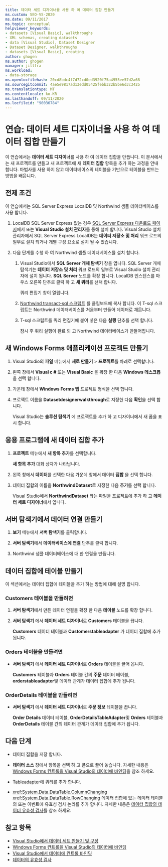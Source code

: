 ```yaml
---
title: 데이터 세트 디자이너를 사용 하 여 데이터 집합 만들기
ms.custom: SEO-VS-2020
ms.date: 09/11/2017
ms.topic: conceptual
helpviewer_keywords:
- datasets [Visual Basic], walkthroughs
- XML schemas, creating datasets
- data [Visual Studio], Dataset Designer
- Dataset Designer, walkthroughs
- datasets [Visual Basic], creating
author: ghogen
ms.author: ghogen
manager: jillfra
ms.workload:
- data-storage
ms.openlocfilehash: 20cd8bdc4f7d72cd0ed3920f75a4955ee57d2a68
ms.sourcegitcommit: 4ae5e9817ad13edd05425febb322b5be6d3c3425
ms.translationtype: MT
ms.contentlocale: ko-KR
ms.lasthandoff: 09/11/2020
ms.locfileid: "90036784"
---
```

# <a name="walkthrough-create-a-dataset-with-the-dataset-designer"></a>연습: 데이터 세트 디자이너을 사용 하 여 데이터 집합 만들기

이 연습에서는 **데이터 세트 디자이너**를 사용 하 여 데이터 집합을 만듭니다. 이 문서에서는 새 프로젝트를 만들고 새 프로젝트에 새 **데이터 집합** 항목을 추가 하는 과정을 안내 합니다. 마법사를 사용 하지 않고 데이터베이스의 테이블을 기반으로 테이블을 만드는 방법을 배웁니다.

## <a name="prerequisites"></a>전제 조건

이 연습에서는 SQL Server Express LocalDB 및 Northwind 샘플 데이터베이스를 사용 합니다.

1. LocalDB SQL Server Express 없는 경우 [SQL Server Express 다운로드 페이지](https://www.microsoft.com/sql-server/sql-server-editions-express)에서 또는 **Visual Studio 설치 관리자**를 통해 설치 합니다. Visual Studio 설치 관리자에서 SQL Server Express LocalDB는 **데이터 저장소 및 처리** 워크 로드의 일부로 설치 되거나 개별 구성 요소로 설치 될 수 있습니다.

2. 다음 단계를 수행 하 여 Northwind 샘플 데이터베이스를 설치 합니다.

    1. Visual Studio에서 **SQL Server 개체 탐색기** 창을 엽니다. SQL Server 개체 탐색기는 **데이터 저장소 및 처리** 워크 로드의 일부로 Visual Studio 설치 관리자에 설치 됩니다. **SQL Server** 노드를 확장 합니다. LocalDB 인스턴스를 마우스 오른쪽 단추로 클릭 하 고 **새 쿼리**를 선택 합니다.

       쿼리 편집기 창이 열립니다.

    2. [Northwind transact-sql 스크립트](https://github.com/MicrosoftDocs/visualstudio-docs/blob/master/docs/data-tools/samples/northwind.sql?raw=true) 를 클립보드에 복사 합니다. 이 T-sql 스크립트는 Northwind 데이터베이스를 처음부터 만들어 데이터로 채웁니다.

    3. T-sql 스크립트를 쿼리 편집기에 붙여 넣은 다음 **실행** 단추를 선택 합니다.

       잠시 후 쿼리 실행이 완료 되 고 Northwind 데이터베이스가 만들어집니다.

## <a name="create-a-new-windows-forms-application-project"></a>새 Windows Forms 애플리케이션 프로젝트 만들기

1. Visual Studio의 **파일** 메뉴에서 **새로 만들기** > **프로젝트**를 차례로 선택합니다.

2. 왼쪽 창에서 **Visual c #** 또는 **Visual Basic** 을 확장 한 다음 **Windows 데스크톱**을 선택 합니다.

3. 가운데 창에서 **Windows Forms 앱** 프로젝트 형식을 선택 합니다.

4. 프로젝트 이름을 **Datasetdesignerwalkthrough**로 지정한 다음 **확인**을 선택 합니다.

     Visual Studio는 **솔루션 탐색기** 에 프로젝트를 추가 하 고 디자이너에서 새 폼을 표시 합니다.

## <a name="add-a-new-dataset-to-the-application"></a>응용 프로그램에 새 데이터 집합 추가

1. **프로젝트** 메뉴에서 **새 항목 추가**를 선택합니다.

     **새 항목 추가** 대화 상자가 나타납니다.

2. 왼쪽 창에서 **데이터**를 선택한 다음 가운데 창에서 데이터 **집합** 을 선택 합니다.

3. 데이터 집합의 이름을 **NorthwindDataset**로 지정한 다음 **추가**를 선택 합니다.

     Visual Studio에서 **NorthwindDataset** 라는 파일을 프로젝트에 추가 하 고 **데이터 세트 디자이너**에서 엽니다.

## <a name="create-a-data-connection-in-server-explorer"></a>서버 탐색기에서 데이터 연결 만들기

1. **보기** 메뉴에서 **서버 탐색기**를 클릭합니다.

2. **서버 탐색기**에서 **데이터베이스에 연결** 단추를 클릭 합니다.

3. Northwind 샘플 데이터베이스에 대 한 연결을 만듭니다.

## <a name="create-the-tables-in-the-dataset"></a>데이터 집합에 테이블 만들기

이 섹션에서는 데이터 집합에 테이블을 추가 하는 방법에 대해 설명 합니다.

### <a name="to-create-the-customers-table"></a>Customers 테이블을 만들려면

1. **서버 탐색기**에서 만든 데이터 연결을 확장 한 다음 **테이블** 노드를 확장 합니다.

2. **서버 탐색기** 에서 **데이터 세트 디자이너**로 **Customers** 테이블을 끕니다.

     **Customers** 데이터 테이블과 **Customerstableadapter** 가 데이터 집합에 추가 됩니다.

### <a name="to-create-the-orders-table"></a>Orders 테이블을 만들려면

- **서버 탐색기** 에서 **데이터 세트 디자이너**로 **Orders** 테이블을 끌어 옵니다.

     **Customers** 테이블과 **Orders** 테이블 간의 **주문** 데이터 테이블, **orderstableadapter**및 데이터 관계가 데이터 집합에 추가 됩니다.

### <a name="to-create-the-orderdetails-table"></a>OrderDetails 테이블을 만들려면

- **서버 탐색기** 에서 **데이터 세트 디자이너**로 **주문 정보** 테이블을 끕니다.

     **Order Details** 데이터 테이블, **OrderDetailsTableAdapter**및 **Orders** 테이블과 **OrderDetails** 테이블 간의 데이터 관계가 데이터 집합에 추가 됩니다.

## <a name="next-steps"></a>다음 단계

- 데이터 집합을 저장 합니다.

- **데이터 소스** 창에서 항목을 선택 하 고 폼으로 끌어 놓습니다. 자세한 내용은 [Windows Forms 컨트롤을 Visual Studio의 데이터에 바인딩](../data-tools/bind-windows-forms-controls-to-data-in-visual-studio.md)을 참조 하세요.

- Tableadapter에 쿼리를 추가 합니다.

- <xref:System.Data.DataTable.ColumnChanging> <xref:System.Data.DataTable.RowChanging> 데이터 집합에 있는 데이터 테이블의 또는 이벤트에 유효성 검사 논리를 추가 합니다. 자세한 내용은 [데이터 집합의 데이터 유효성 검사](../data-tools/validate-data-in-datasets.md)를 참조 하세요.

## <a name="see-also"></a>참고 항목

- [Visual Studio에서 데이터 세트 만들기 및 구성](../data-tools/create-and-configure-datasets-in-visual-studio.md)
- [Windows Forms 컨트롤을 Visual Studio의 데이터에 바인딩](../data-tools/bind-windows-forms-controls-to-data-in-visual-studio.md)
- [Visual Studio에서 데이터에 컨트롤 바인딩](../data-tools/bind-controls-to-data-in-visual-studio.md)
- [데이터의 유효성 검사](../data-tools/validate-data-in-datasets.md)
